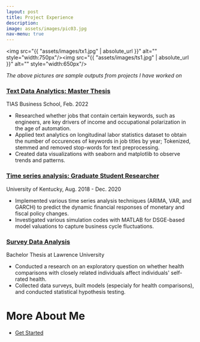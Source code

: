 ```yaml
---
layout: post
title: Project Experience
description: 
image: assets/images/pic03.jpg
nav-menu: true
---
```


<img src="{{ "assets/images/tx1.jpg" | absolute_url }}" alt="" style="width:750px"/><img src="{{ "assets/images/ts1.jpg" | absolute_url }}" alt="" style="width:650px"/>

*The above pictures are sample outputs from projects I have worked on*

### [Text Data Analytics: Master Thesis](https://github.com/zyeecon/Text-Mining-TIAS-Thesis)
TIAS Business School, Feb. 2022 <br/>
- Researched whether jobs that contain certain keywords, such as engineers, are key drivers of income and occupational polarization in the age of automation.
- Applied text analytics on longitudinal labor statistics dataset to obtain the number of occurences of keywords in job titles by year; Tokenized, stemmed and removed stop-words for text preprocessing.
- Created data visualizations with seaborn and matplotlib to observe trends and patterns.

### [Time series analysis: Graduate Student Researcher](https://github.com/zyeecon/MATLAB-Dynare)
University of Kentucky, Aug. 2018 - Dec. 2020 <br/>
-	Implemented various time series analysis techniques (ARIMA, VAR, and GARCH) to predict the dynamic financial responses of monetary and fiscal policy changes.
-	Investigated various simulation codes with MATLAB for DSGE-based model valuations to capture business cycle fluctuations.


### [Survey Data Analysis](https://github.com/zyeecon/Survey-Data-Analysis/blob/main/Undergrad%20thesis.%20do)
Bachelor Thesis at Lawrence University  <br/>
-	Conducted a research on an exploratory question on whether health comparisons with closely related individuals affect individuals' self-rated health.
-	Collected data surveys, built models (especialy for health comparisons), and conducted statistical hypothesis testing.

# More About Me
<ul class="actions">
			<li><a href="Extracurricular.html" class="button next">Get Started</a></li>
		</ul>
